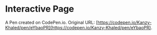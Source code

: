 # Interactive Page

A Pen created on CodePen.io. Original URL: [https://codepen.io/Kanzy-Khaled/pen/eYbaoPR](https://codepen.io/Kanzy-Khaled/pen/eYbaoPR).

